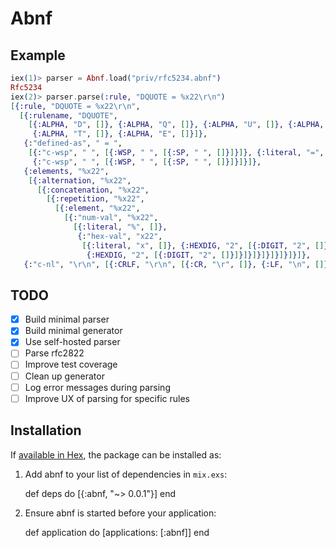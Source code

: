 # Abnf

## Example

```elixir
iex(1)> parser = Abnf.load("priv/rfc5234.abnf")
Rfc5234
iex(2)> parser.parse(:rule, "DQUOTE = %x22\r\n")
[{:rule, "DQUOTE = %x22\r\n",
  [{:rulename, "DQUOTE",
    [{:ALPHA, "D", []}, {:ALPHA, "Q", []}, {:ALPHA, "U", []}, {:ALPHA, "O", []},
     {:ALPHA, "T", []}, {:ALPHA, "E", []}]},
   {:"defined-as", " = ",
    [{:"c-wsp", " ", [{:WSP, " ", [{:SP, " ", []}]}]}, {:literal, "=", []},
     {:"c-wsp", " ", [{:WSP, " ", [{:SP, " ", []}]}]}]},
   {:elements, "%x22",
    [{:alternation, "%x22",
      [{:concatenation, "%x22",
        [{:repetition, "%x22",
          [{:element, "%x22",
            [{:"num-val", "%x22",
              [{:literal, "%", []},
               {:"hex-val", "x22",
                [{:literal, "x", []}, {:HEXDIG, "2", [{:DIGIT, "2", []}]},
                 {:HEXDIG, "2", [{:DIGIT, "2", []}]}]}]}]}]}]}]}]},
   {:"c-nl", "\r\n", [{:CRLF, "\r\n", [{:CR, "\r", []}, {:LF, "\n", []}]}]}]}]
```

## TODO

- [x] Build minimal parser
- [x] Build minimal generator
- [x] Use self-hosted parser
- [ ] Parse rfc2822
- [ ] Improve test coverage
- [ ] Clean up generator
- [ ] Log error messages during parsing
- [ ] Improve UX of parsing for specific rules

## Installation

If [available in Hex](https://hex.pm/docs/publish), the package can be installed as:

  1. Add abnf to your list of dependencies in `mix.exs`:

        def deps do
          [{:abnf, "~> 0.0.1"}]
        end

  2. Ensure abnf is started before your application:

        def application do
          [applications: [:abnf]]
        end
